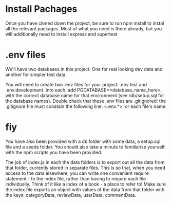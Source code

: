 # Install Pachages

Once you have cloned down the project, be sure to run npm install to instal all the relevant packages. Most of what you need is there already, but you will additionally need to install express and supertest

# .env files

We'll have two databases in this project. One for real looking dev data and another for simpler test data.

You will need to create two .env files for your project: .env.test and .env.development. Into each, add PGDATABASE=<database_name_here>, with the correct database name for that environment (see /db/setup.sql for the database names). Double check that these .env files are .gitignored: the .gitignore file must conatain the following line: <.env.\*>, or each file's name.

# fiy

You have also been provided with a db folder with some data, a setup.sql file and a seeds folder. You should also take a minute to familiarise yourself with the npm scripts you have been provided.

The job of index.js in each the data folders is to export out all the data from that folder, currently stored in separate files. This is so that, when you need access to the data elsewhere, you can write one convenient require statement - to the index file, rather than having to require each file individually. Think of it like a index of a book - a place to refer to! Make sure the index file exports an object with values of the data from that folder with the keys:
categoryData,
reviewData,
userData,
commentData.
